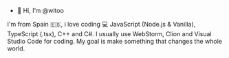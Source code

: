 - 👋 Hi, I’m @witoo

I'm from Spain 🇪🇸, i love coding 💻 JavaScript (Node.js & Vanilla), TypeScript (.tsx), C++ and C#.
I usually use WebStorm, Clion and Visual Studio Code for coding.
My goal is make something that changes the whole world.

<!---
witoo-source/witoo-source is a ✨ special ✨ repository because its `README.md` (this file) appears on your GitHub profile.
You can click the Preview link to take a look at your changes.
--->
